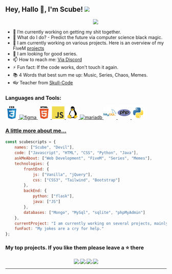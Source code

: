 <h2>Hey, Hallo 🤗, I'm Scube! <img src="https://media.giphy.com/media/mGcNjsfWAjY5AEZNw6/giphy.gif" width="50"></h2> <img align='right' src="https://media.giphy.com/media/M9gbBd9nbDrOTu1Mqx/giphy.gif" width="230"> 
<br/>

- 🔭 I’m currently working on getting my shit together.
- 🔮 What do I do? - Predict the future via computer science black magic.
- 🌱 I am currently working on various projects. Here is an overview of my FiveM [projects](https://github.com/users/ScubeScripts/projects/4/views/1)
- 👯 I am looking for good series.
- 📫 How to reach me: [Via Discord](https://discord.gg/Mqgewse3Yc)
- ⚡ Fun fact: If the code works, don't touch it again.
- 📚 4 Words that best sum me up: Music, Series, Chaos, Memes.
- 👓 Teacher from [Skull-Code](https://github.com/Skull-Code)

</p>
<h3 align="left">Languages and Tools:</h3>
<p align="left"> <a href="https://www.w3schools.com/css/" target="_blank" rel="noreferrer"> <img src="https://raw.githubusercontent.com/devicons/devicon/master/icons/css3/css3-original-wordmark.svg" alt="css3" width="40" height="40"/> </a> <a href="https://www.figma.com/" target="_blank" rel="noreferrer"> <img src="https://www.vectorlogo.zone/logos/figma/figma-icon.svg" alt="figma" width="40" height="40"/> </a> <a href="https://www.w3.org/html/" target="_blank" rel="noreferrer"> <img src="https://raw.githubusercontent.com/devicons/devicon/master/icons/html5/html5-original-wordmark.svg" alt="html5" width="40" height="40"/> </a> <a href="https://developer.mozilla.org/en-US/docs/Web/JavaScript" target="_blank" rel="noreferrer"> <img src="https://raw.githubusercontent.com/devicons/devicon/master/icons/javascript/javascript-original.svg" alt="javascript" width="40" height="40"/> </a> <a href="https://www.linux.org/" target="_blank" rel="noreferrer"> <img src="https://raw.githubusercontent.com/devicons/devicon/master/icons/linux/linux-original.svg" alt="linux" width="40" height="40"/> </a> <a href="https://mariadb.org/" target="_blank" rel="noreferrer"> <img src="https://www.vectorlogo.zone/logos/mariadb/mariadb-icon.svg" alt="mariadb" width="40" height="40"/> </a> <a href="https://www.mysql.com/" target="_blank" rel="noreferrer"> <img src="https://raw.githubusercontent.com/devicons/devicon/master/icons/mysql/mysql-original-wordmark.svg" alt="mysql" width="40" height="40"/> </a> <a href="https://www.php.net" target="_blank" rel="noreferrer"> <img src="https://raw.githubusercontent.com/devicons/devicon/master/icons/php/php-original.svg" alt="php" width="40" height="40"/> </a> <a href="https://www.python.org" target="_blank" rel="noreferrer"> <img src="https://raw.githubusercontent.com/devicons/devicon/master/icons/python/python-original.svg" alt="python" width="40" height="40"/> 


### A little more about me...  

```javascript
const scubescripts = {
    names: ["Scube", "Devil"],
    code: ["Javascript", "HTML", "CSS", "Python", "Java"],
    askMeAbout: ["Web Development", "FiveM", "Series", "Memes"],
    technologies: {
        frontEnd: {
            js: ["Vanilla", "jQuery"],
            css: ["CSS3", "Tailwind", "Bootstrap"]
        },
        backEnd: {
            python: ["flask"],
            java: ["JS"]
        },
        databases: ["Mongo", "MySql", "sqlite", "phpMyAdmin"]
    },
    currentProject: "I am currently working on several projects, mainly scripts for FiveM",
    funFact: "My jokes are a cry for help."
};
```

### My top projects. If you like them please leave a ⭐ there

<p align="center">
  <a href="https://github.com/ScubeScripts/sc_hud">
    <img align="center" src="https://github-readme-stats.vercel.app/api/pin/?username=scubescripts&repo=sc_hud" />
  </a>
  <a href="https://github.com/ScubeScripts/sc_animatedNPC">
    <img align="center" src="https://github-readme-stats.vercel.app/api/pin/?username=scubescripts&repo=sc_animatedNPC" />
  </a>
  <a href="https://github.com/ScubeScripts/jsfour-idcard">
    <img align="center" src="https://github-readme-stats.vercel.app/api/pin/?username=scubescripts&repo=jsfour-idcard" />
  </a>
  <a href="https://github.com/ScubeScripts/sc_phonetax">
    <img align="center" src="https://github-readme-stats.vercel.app/api/pin/?username=scubescripts&repo=sc_phonetax" />
  </a>


---


